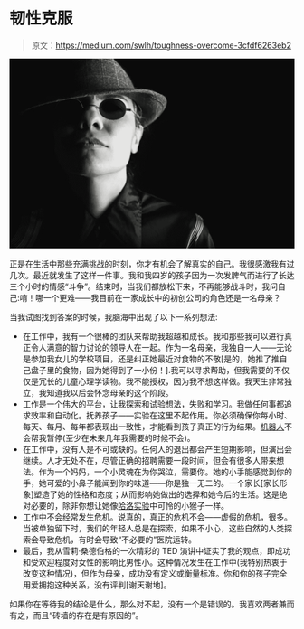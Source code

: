 # 韧性克服

> 原文：<https://medium.com/swlh/toughness-overcome-3cfdf6263eb2>

![](img/2d716731abd76b3d0530972fc1e8f1b7.png)

正是在生活中那些充满挑战的时刻，你才有机会了解真实的自己。我很感激我有过几次。最近就发生了这样一件事。我和我四岁的孩子因为一次发脾气而进行了长达三个小时的情感“斗争”。结束时，当我们都放松下来，不再能够战斗时，我问自己:唷！哪一个更难——我目前在一家成长中的初创公司的角色还是一名母亲？

当我试图找到答案的时候，我脑海中出现了以下一系列想法:

*   在工作中，我有一个很棒的团队来帮助我超越和成长。我和那些我可以进行真正令人满意的智力讨论的领导人在一起。作为一名母亲，我独自一人——无论是参加我女儿的学校项目，还是纠正她最近对食物的不敬[是的，她推了推自己盘子里的食物，因为她得到了一小份！].我可以寻求帮助，但我需要的不仅仅是冗长的儿童心理学读物。我不能授权，因为我不想这样做。我天生非常独立，我知道我以后会怀念母亲的这个阶段。
*   工作是一个伟大的平台，让我探索和试验想法，失败和学习。我做任何事都追求效率和自动化。抚养孩子——实验在这里不起作用。你必须确保你每小时、每天、每月、每年都表现出一致性，才能看到孩子真正的行为结果。[机器人](http://www.japantimes.co.jp/news/2016/04/01/national/social-issues/robotics-makes-baby-steps-toward-solving-japans-child-care-shortage/#.WDeyVKJ97nA)不会帮我暂停(至少在未来几年我需要的时候不会)。
*   在工作中，没有人是不可或缺的。任何人的退出都会产生短期影响，但演出会继续。人才无处不在，尽管正确的招聘需要一段时间，但会有很多人带来想法。作为一个妈妈，一个小灵魂在为你哭泣，需要你。她的小手能感觉到你的手，她可爱的小鼻子能闻到你的味道——你是独一无二的。一个家长[家长形象]塑造了她的性格和态度；从而影响她做出的选择和她今后的生活。这是绝对必要的，除非你想让她像[哈洛实验](https://en.wikipedia.org/wiki/Harry_Harlow#Partial_and_total_isolation_of_infant_monkeys)中可怜的小猴子一样。
*   工作中不会经常发生危机。说真的，真正的危机不会——虚假的危机，很多。当被单独留下时，我们的年轻人总是在探索，如果不小心，这些自然的人类探索会导致危机，有时会导致“不必要的”医院运转。
*   最后，我从雪莉·桑德伯格的一次精彩的 TED 演讲中证实了我的观点，即成功和受欢迎程度对女性的影响比男性小。这种情况发生在工作中(我特别热衷于改变这种情况)，但作为母亲，成功没有定义或衡量标准。你和你的孩子完全用爱拥抱这种关系，没有评判[谢天谢地]。

如果你在等待我的结论是什么，那么对不起，没有一个是错误的。我喜欢两者兼而有之，而且“砖墙的存在是有原因的”。
